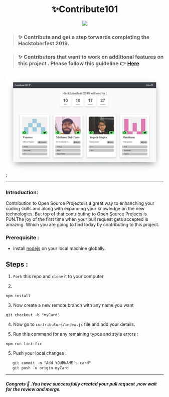 <h1 align="center">
  ✨Contribute101
</h1>
<p align="center"> 
<img src="https://travis-ci.org/RocktimSaikia/Contribute-101.svg?branch=master" />
</p>

> ### ✨ Contribute and get a step torwards completing the Hacktoberfest 2019.

> ### ✨ Contributors that want to work on additional features on this project . Please follow this guideline :point_right: [Here](https://github.com/RocktimSaikia/Contribute-101/blob/master/contributors-guide.md)

![alt text](screenshots/new_website.jpg);

---

### Introduction:

Contribution to Open Source Projects is a great way to enhanching your coding skills and along with expanding your knowledge on the new technologies. But top of that contributing to Open Source Projects is FUN.The joy of the first time when your pull request gets accepted is amazing. Which you are going to find today by contributing to this project.

### Prerequisite :

- install [nodejs](https://nodejs.org) on your local machine globally.

## Steps :

1. `Fork` this repo and `clone` it to your computer

2.

```
npm install
```

3. Now create a new remote branch with any name you want

```
git checkout -b "myCard"
```

4. Now go to `contributors/index.js` file and add your details.

5. Run this command for any remaining typos and style errors :

```
npm run lint:fix
```

5. Push your local changes :

```git add .
   git commit -m "Add YOURNAME's card"
   git push -u origin myCard
```

---

##### Congrats :tada: .You have successfully created your pull request ,now wait for the review and merge.
